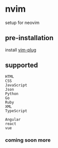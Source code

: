 # nvim

setup for neovim


## pre-installation
install [vim-plug](https://github.com/junegunn/vim-plug)

## supported
```
HTML
CSS
JavaScript
Json
Python
Go
Ruby
XML
TypeScript
```
```
Angular
react
vue
```
### coming soon more
